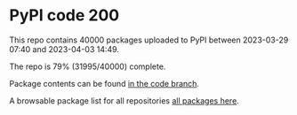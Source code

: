 # PyPI code 200

This repo contains 40000 packages uploaded to PyPI between 
2023-03-29 07:40 and 2023-04-03 14:49.

The repo is 79% (31995/40000) complete.

Package contents can be found [in the code branch](https://github.com/pypi-data/pypi-mirror-200/tree/code/packages).

A browsable package list for all repositories [all packages here](https://pypi-data.github.io/website/repositories/pypi-mirror-200).


